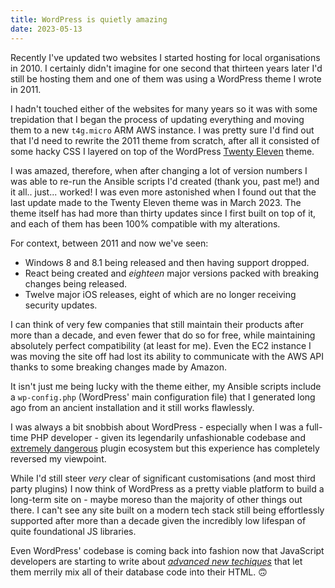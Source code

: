 ```yaml
---
title: WordPress is quietly amazing
date: 2023-05-13
---
```


Recently I've updated two websites I started hosting for local organisations in 2010. 
I certainly didn't imagine for one second that thirteen years later I'd still be hosting them and 
one of them was using a WordPress theme I wrote in 2011.

<!--more-->

I hadn't touched either of the websites for many years so it was with some trepidation
that I began the process of updating everything and moving them to a new `t4g.micro` ARM AWS instance. 
I was pretty sure I'd find out that I'd need to rewrite the 2011 theme from scratch,
after all it consisted of some hacky CSS I layered on top of the WordPress [Twenty Eleven](https://en-gb.wordpress.org/themes/twentyeleven/) theme.

I was amazed, therefore, when after changing a lot of version numbers I was able to re-run the Ansible scripts I'd created (thank you, past me!) 
and it all.. just... worked! I was even more astonished when I found out that the last update made to the Twenty Eleven 
theme was in March 2023. The theme itself has had more than thirty updates since I first built on top of it, and each 
of them has been 100% compatible with my alterations.

For context, between 2011 and now we've seen:

- Windows 8 and 8.1 being released and then having support dropped.
- React being created and _eighteen_ major versions packed with breaking changes being released.
- Twelve major iOS releases, eight of which are no longer receiving security updates.

I can think of very few companies that still maintain their products after more than a decade, and even fewer 
that do so for free, while maintaining absolutely perfect compatibility (at least for me). 
Even the EC2 instance I was moving the site off had lost its ability to communicate with the AWS API
 thanks to some breaking changes made by Amazon.

It isn't just me being lucky with the theme either, my Ansible scripts include a `wp-config.php`
(WordPress' main configuration file) that I generated long ago from an ancient installation and it still works flawlessly.

I was always a bit snobbish about WordPress - especially when I was a full-time PHP developer - given its 
legendarily unfashionable codebase and [extremely dangerous](https://wpscan.com/plugins) plugin ecosystem 
but this experience has completely reversed my viewpoint. 

While I'd still steer _very_ clear of significant customisations (and most third party plugins) I now think of 
WordPress as a pretty viable platform to build a long-term site on - maybe moreso than the majority of other things 
out there. I can't see any site built on a modern tech stack still being effortlessly supported after more than a 
decade given the incredibly low lifespan of quite foundational JS libraries.

Even WordPress' codebase is coming back into fashion now that JavaScript developers 
are starting to write about [_advanced new techiques_](https://medium.com/@ggonchar/api-less-architecture-with-react-server-component-e8d37c3b1a06)
that let them merrily mix all of their database code into their HTML. 🙃
